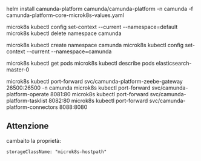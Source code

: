 

helm install camunda-platform camunda/camunda-platform -n camunda -f camunda-platform-core-microk8s-values.yaml


microk8s kubectl config set-context --current --namespace=default
microk8s kubectl delete namespace camunda

microk8s kubectl create namespace camunda
microk8s kubectl config set-context --current --namespace=camunda

microk8s kubectl get pods
microk8s kubectl describe pods elasticsearch-master-0


microk8s kubectl port-forward svc/camunda-platform-zeebe-gateway 26500:26500 -n camunda
microk8s kubectl port-forward svc/camunda-platform-operate  8081:80
microk8s kubectl port-forward svc/camunda-platform-tasklist 8082:80
microk8s kubectl port-forward svc/camunda-platform-connectors 8088:8080



## Attenzione

cambaito la proprietà:

    storageClassName: "microk8s-hostpath"